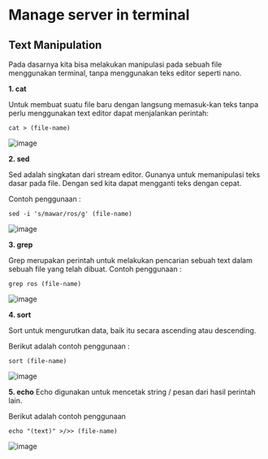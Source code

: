 # Manage server in terminal
## Text Manipulation
Pada dasarnya kita bisa melakukan manipulasi pada sebuah file menggunakan terminal, tanpa menggunakan teks editor seperti nano.

**1. cat**

Untuk membuat suatu file baru dengan langsung memasuk-kan teks tanpa perlu menggunakan text editor dapat menjalankan perintah:

```shell
cat > (file-name)
```

![image](https://github.com/restubagusananda/scrn-week2-d2/blob/f0e882abdc02599bfa5311b059fd7c07623f12c4/Cuplikan%20layar%202023-09-12%20230546.png)

**2. sed**

Sed adalah singkatan dari stream editor. Gunanya untuk memanipulasi teks dasar pada file. Dengan sed kita dapat mengganti teks dengan cepat.

Contoh penggunaan :

```
sed -i 's/mawar/ros/g' (file-name)
```

![image](https://github.com/restubagusananda/scrn-week2-d2/blob/f0e882abdc02599bfa5311b059fd7c07623f12c4/Cuplikan%20layar%202023-09-12%20230648.png)

**3. grep**

Grep merupakan perintah untuk melakukan pencarian sebuah text dalam sebuah file yang telah dibuat.
Contoh penggunaan :

```
grep ros (file-name)
```

![image](https://github.com/restubagusananda/scrn-week2-d2/blob/0b14672714548fd9dd57ee989cb476e1329022e8/Cuplikan%20layar%202023-09-12%20231409.png)

**4. sort**

Sort untuk mengurutkan data, baik itu secara ascending atau descending.

Berikut adalah contoh penggunaan :

```
sort (file-name)
```

![image](https://github.com/restubagusananda/scrn-week2-d2/blob/bc13d7e02b3bac92c3dab937af3782ae9fc1cc3b/Cuplikan%20layar%202023-09-12%20232020.png)


**5. echo**
Echo digunakan untuk mencetak string / pesan dari hasil perintah lain.

Berikut adalah contoh penggunaan

```
echo "(text)" >/>> (file-name)
```
![image](https://github.com/restubagusananda/scrn-week2-d2/blob/35da32618c26c230fc0f3a2e25abd0a32285bf69/Cuplikan%20layar%202023-09-12%20232859.png)



